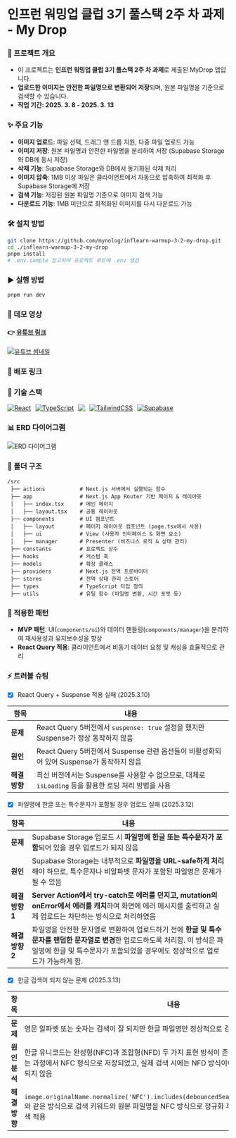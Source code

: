 # 인프런 워밍업 클럽 3기 풀스택 2주 차 과제 - My Drop

### 📌 프로젝트 개요

- 이 프로젝트는 **인프런 워밍업 클럽 3기 풀스택 2주 차 과제**로 제출된 MyDrop 앱입니다.
- **업로드한 이미지는 안전한 파일명으로 변환되어 저장**되며, 원본 파일명을 기준으로 검색할 수 있습니다.
- **작업 기간: 2025. 3. 8 - 2025. 3. 13**

### ✨ 주요 기능

- **이미지 업로드**: 파일 선택, 드래그 앤 드롭 지원, 다중 파일 업로드 가능
- **이미지 저장**: 원본 파일명과 안전한 파일명을 분리하여 저장 (Supabase Storage와 DB에 동시 저장)
- **삭제 기능**: Supabase Storage와 DB에서 동기화된 삭제 처리
- **이미지 압축**: 1MB 이상 파일은 클라이언트에서 자동으로 압축하여 최적화 후 Supabase Storage에 저장
- **검색 기능**: 저장된 원본 파일명 기준으로 이미지 검색 가능
- **다운로드 기능**: 1MB 미만으로 최적화된 이미지를 다시 다운로드 가능

### 🛠️ 설치 방법

```bash
git clone https://github.com/mynolog/inflearn-warmup-3-2-my-drop.git
cd ./inflearn-warmup-3-2-my-drop
pnpm install
# .env.sample 참고하여 프로젝트 루트에 .env 생성
```

### ▶️ 실행 방법

```bash
pnpm run dev
```

### 🎥 데모 영상

#### 👉 [유튜브 링크](https://www.youtube.com/watch?v=unFhnRKPQY0)

[![유튜브 썸네일](https://img.youtube.com/vi/unFhnRKPQY0/0.jpg)](https://www.youtube.com/watch?v=unFhnRKPQY0)

### 🚀 배포 링크

### 🧳 기술 스택

<p style="display: flex; gap: 10px;">
  <a href="https://nextjs.org/">
    <img src="https://skillicons.dev/icons?i=nextjs" alt="React" />
  </a>
  <a href="https://www.typescriptlang.org/">
    <img src="https://skillicons.dev/icons?i=ts" alt="TypeScript" />
  </a>
  <a href="https://tanstack.com/query/v5/docs/framework/react/overview">
  <img
      src="https://go-skill-icons.vercel.app/api/icons?i=reactquery"
    />
  </a>
  <a href="https://tailwindcss.com/">
    <img src="https://skillicons.dev/icons?i=tailwind" alt="TailwindCSS" />
  </a>
  <a href="https://supabase.com/">
    <img src="https://skillicons.dev/icons?i=supabase" alt="Supabase" />
  </a>
</p>

### 📊 ERD 다이어그램

![ERD 다이어그램](https://gxzwdcgjtorzehmxxqar.supabase.co/storage/v1/object/public/inflearn//erd_diagram.png)

### 📂 폴더 구조

```
/src
 ├── actions           # Next.js 서버에서 실행되는 함수
 ├── app               # Next.js App Router 기반 페이지 & 레이아웃
 │   ├── index.tsx     # 메인 페이지
 │   ├── layout.tsx    # 공통 레이아웃
 ├── components        # UI 컴포넌트
 │   ├── layout        # 페이지 레이아웃 컴포넌트 (page.tsx에서 사용)
 │   ├── ui            # View (사용자 인터페이스 & 화면 요소)
 │   ├── manager       # Presenter (비즈니스 로직 & 상태 관리)
 ├── constants         # 프로젝트 상수
 ├── hooks             # 커스텀 훅
 ├── models            # 확장 클래스
 ├── providers         # Next.js 전역 프로바이더
 ├── stores            # 전역 상태 관리 스토어
 ├── types             # TypeScript 타입 정의
 ├── utils             # 유틸 함수 (파일명 변환, 시간 포맷 등)
```

### 🎯 적용한 패턴

- **MVP 패턴**: UI(`components/ui`)와 데이터 핸들링(`components/manager`)을 분리하여 재사용성과 유지보수성을 향상
- **React Query 적용**: 클라이언트에서 비동기 데이터 요청 및 캐싱을 효율적으로 관리

### ⚡ 트러블 슈팅

- [x] React Query + Suspense 적용 실패 (2025.3.10)

| 항목          | 내용                                                                                                |
| ------------- | --------------------------------------------------------------------------------------------------- |
| **문제**      | React Query 5버전에서 `suspense: true` 설정을 했지만 Suspense가 정상 동작하지 않음                  |
| **원인**      | React Query 5버전에서 Suspense 관련 옵션들이 비활성화되어 있어 Suspense가 동작하지 않음             |
| **해결 방향** | 최신 버전에서는 Suspense를 사용할 수 없으므로, 대체로 `isLoading` 등을 활용한 로딩 처리 방법을 사용 |

- [x] 파일명에 한글 또는 특수문자가 포함될 경우 업로드 실패 (2025.3.12)

| 항목            | 내용                                                                                                                                                                                                            |
| --------------- | --------------------------------------------------------------------------------------------------------------------------------------------------------------------------------------------------------------- |
| **문제**        | Supabase Storage 업로드 시 **파일명에 한글 또는 특수문자가 포함**되어 있을 경우 업로드가 되지 않음                                                                                                              |
| **원인**        | Supabase Storage는 내부적으로 **파일명을 URL-safe하게 처리**해야 하므로, 특수문자나 비알파벳 문자가 포함된 파일명은 문제가 될 수 있음                                                                           |
| **해결 방향 1** | **Server Action에서 try-catch로 에러를 던지고, mutation의 onError에서 에러를 캐치**하여 화면에 에러 메시지를 출력하고 실제 업로드는 차단하는 방식으로 처리하였음                                                |
| **해결 방향 2** | 파일명을 안전한 문자열로 변환하여 업로드하기 전에 **한글 및 특수문자를 랜덤한 문자열로 변경**한 업로드하도록 처리함. 이 방식은 파일명에 한글 및 특수문자가 포함되었을 경우에도 정상적으로 업로드가 가능하게 함. |

- [x] 한글 검색이 되지 않는 문제 (2025.3.13)

| 항목          | 내용                                                                                                                                                                                                |
| ------------- | --------------------------------------------------------------------------------------------------------------------------------------------------------------------------------------------------- |
| **문제**      | 영문 알파벳 또는 숫자는 검색이 잘 되지만 한글 파일명만 정상적으로 검색이 되지 않음                                                                                                                  |
| **원인 분석** | 한글 유니코드는 완성형(NFC)과 조합형(NFD) 두 가지 표현 방식이 존재하는데, formData로 전달하는 과정에서 NFC 형식으로 저장되었고, 실제 검색 시에는 NFD 방식이어서 표현 방식 불일치로 검색이 되지 않음 |
| **해결 방향** | `image.originalName.normalize('NFC').includes(debouncedSearchQuery.normalize('NFC'))`와 같은 방식으로 검색 키워드와 원본 파일명을 NFC 방식으로 정규화 후 비교하여 일치하는 키워드 검색 적용         |
